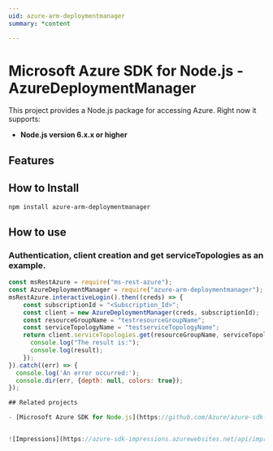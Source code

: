 ```yaml
---
uid: azure-arm-deploymentmanager
summary: *content

---
```

# Microsoft Azure SDK for Node.js - AzureDeploymentManager
This project provides a Node.js package for accessing Azure. Right now it supports:
- **Node.js version 6.x.x or higher**

## Features


## How to Install

```bash
npm install azure-arm-deploymentmanager
```

## How to use

### Authentication, client creation and get serviceTopologies as an example.

```javascript
const msRestAzure = require("ms-rest-azure");
const AzureDeploymentManager = require("azure-arm-deploymentmanager");
msRestAzure.interactiveLogin().then((creds) => {
    const subscriptionId = "<Subscription_Id>";
    const client = new AzureDeploymentManager(creds, subscriptionId);
    const resourceGroupName = "testresourceGroupName";
    const serviceTopologyName = "testserviceTopologyName";
    return client.serviceTopologies.get(resourceGroupName, serviceTopologyName).then((result) => {
      console.log("The result is:");
      console.log(result);
    });
}).catch((err) => {
  console.log('An error occurred:');
  console.dir(err, {depth: null, colors: true});
});

## Related projects

- [Microsoft Azure SDK for Node.js](https://github.com/Azure/azure-sdk-for-node)


![Impressions](https://azure-sdk-impressions.azurewebsites.net/api/impressions/azure-sdk-for-node%2Flib%2Fservices%2FdeploymentmanagerManagement%2FREADME.png)
